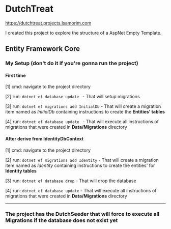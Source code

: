 # DutchTreat

https://dutchtreat.projects.lsamorim.com

I created this project to explore the structure of a AspNet Empty Template.

## Entity Framework Core

### My Setup (don't do it if you're gonna run the project)

#### First time

[1] cmd: navigate to the project directory

[2] run: ```dotnet ef database update ``` - That will setup migrations

[3] run: ```dotnet ef migrations add InitialDb``` - That will create a migration item named as *InitialDb* containing instructions to create the **Entities' tables**

[4] run: ```dotnet ef database update ``` - That will execute all instructions of migrations that were created in **Data/Migrations** directory

#### After derive from IdentityDbContext
[1] cmd: navigate to the project directory

[2] run: ```dotnet ef migrations add Identity``` - That will create a migration item named as *Identity* containing instructions to create the entities' for **Identity tables**

[3] run: ```dotnet ef database drop``` - That will drop the database

[4] run: ```dotnet ef database update``` - That will execute all instructions of migrations that were created in **Data/Migrations** directory

---

### The project has the DutchSeeder that will force to execute all Migrations if the database does not exist yet

